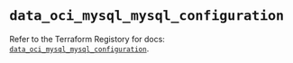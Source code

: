 # `data_oci_mysql_mysql_configuration`

Refer to the Terraform Registory for docs: [`data_oci_mysql_mysql_configuration`](https://registry.terraform.io/providers/oracle/oci/6.18.0/docs/data-sources/mysql_mysql_configuration).
